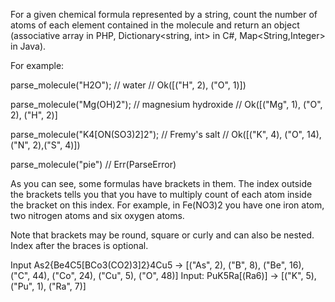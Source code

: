 For a given chemical formula represented by a string, count the number of atoms of each element contained in the molecule and return an object (associative array in PHP, Dictionary<string, int> in C#, Map<String,Integer> in Java).

For example:

parse_molecule("H2O");           // water
// Ok([("H", 2), ("O", 1)])

parse_molecule("Mg(OH)2");       // magnesium hydroxide
// Ok([("Mg", 1), ("O", 2), ("H", 2)]

parse_molecule("K4[ON(SO3)2]2"); // Fremy's salt
// Ok([("K", 4), ("O", 14),("N", 2),("S", 4)])

parse_molecule("pie")
// Err(ParseError)

As you can see, some formulas have brackets in them. The index outside the brackets tells you that you have to multiply count of each atom inside the bracket on this index. For example, in Fe(NO3)2 you have one iron atom, two nitrogen atoms and six oxygen atoms.

Note that brackets may be round, square or curly and can also be nested. Index after the braces is optional.

Input As2{Be4C5[BCo3(CO2)3]2}4Cu5 -> [("As", 2), ("B", 8), ("Be", 16), ("C", 44), ("Co", 24), ("Cu", 5), ("O", 48)]
Input: PuK5Ra[(Ra6)] -> [("K", 5), ("Pu", 1), ("Ra", 7)]

